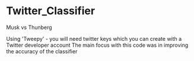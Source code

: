 # Twitter_Classifier
Musk vs Thunberg

Using 'Tweepy' - you will need twitter keys which you can create with a Twitter developer account 
The main focus with this code was in improving the accuracy of the classifier
